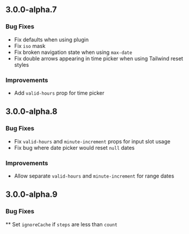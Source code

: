 ## 3.0.0-alpha.7

### Bug Fixes

* Fix defaults when using plugin
* Fix `iso` mask
* Fix broken navigation state when using `max-date`
* Fix double arrows appearing in time picker when using Tailwind reset styles

### Improvements

* Add `valid-hours` prop for time picker

## 3.0.0-alpha.8

### Bug Fixes

* Fix `valid-hours` and `minute-increment` props for input slot usage
* Fix bug where date picker would reset `null` dates

### Improvements

* Allow separate `valid-hours` and `minute-increment` for range dates

## 3.0.0-alpha.9

### Bug Fixes

** Set `ignoreCache` if `steps` are less than `count`

